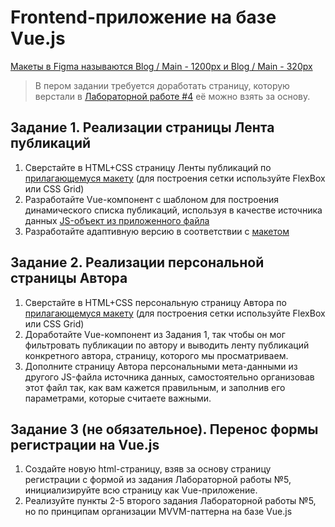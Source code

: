 # Frontend-приложение на базе Vue.js

[Макеты в Figma называются Blog / Main - 1200px и Blog / Main - 320px](https://www.figma.com/file/v6sazZfEzITN3Fv0t6ozoZ/Blog?node-id=49%3A0&t=6ZxMkfpLtowOOlrb-1)

> В пером задании требуется доработать страницу, которую верстали в [Лабораторной работе #4](https://github.com/RSTU-Citg-Space/web_lab/tree/frontend/AIB/Lab_04_DOM) её можно взять за основу.

## Задание 1. Реализации страницы Лента публикаций

1. Сверстайте в HTML+CSS страницу Ленты публикаций по [прилагающемуся макету](https://github.com/RSTU-Citg-Space/web_lab/tree/frontend/AIB/Lab_07_Vuejs/Main_1200px.png) (для построения сетки используйте FlexBox или CSS Grid)
2. Разработайте Vue-компонент с шаблоном для построения динамического списка публикаций, используя в качестве источника данных [JS-объект из приложенного файла](https://github.com/RSTU-Citg-Space/web_lab/blob/frontend/AIB/Lab_07_Vuejs/content/data.js)
3. Разработайте адаптивную версию в соответствии с [макетом](https://github.com/RSTU-Citg-Space/web_lab/blob/frontend/AVB/Lab_07_Vuejs/Main_320px.png)

## Задание 2. Реализации персональной страницы Автора

1. Сверстайте в HTML+CSS персональную страницу Автора по [прилагающемуся макету](https://github.com/RSTU-Citg-Space/web_lab/blob/frontend/AIB/Lab_07_Vuejs/Author_1200px.png) (для построения сетки используйте FlexBox или CSS Grid)
2. Доработайте Vue-компонент из Задания 1, так чтобы он мог фильтровать публикации по автору и выводить ленту публикаций конкретного автора, страницу, которого мы просматриваем.
3. Дополните страницу Автора персональными мета-данными из другого JS-файла источника данных, самостоятельно организовав этот файл так, как вам кажется правильным, и заполнив его параметрами, которые считаете важными. 

## Задание 3 (не обязательное). Перенос формы регистрации на Vue.js

1. Создайте новую html-страницу, взяв за основу страницу регистрации с формой из задания Лабораторной работы №5, инициализируйте всю страницу как Vue-приложение.
2. Реализуйте пункты 2-5 второго задания Лабораторной работы №5, но по принципам организации MVVM-паттерна на базе Vue.js
